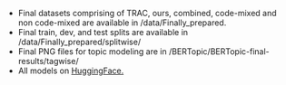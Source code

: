 - Final datasets comprising of TRAC, ours, combined, code-mixed and non code-mixed are available in /data/Finally_prepared. <br>
- Final train, dev, and test splits are available in /data/Finally_prepared/splitwise/
- Final PNG files for topic modeling are in /BERTopic/BERTopic-final-results/tagwise/
- All models on [HuggingFace.](https://huggingface.co/IIIT-L)
